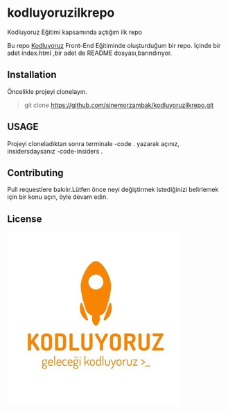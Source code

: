 # kodluyoruzilkrepo
Kodluyoruz Eğitimi kapsamında açtığım ilk repo

Bu repo [Kodluyoruz](https://www.kodluyoruz.org/) Front-End Eğitiminde oluşturduğum bir repo. İçinde bir adet index.html ,bir adet de  README dosyası,barındırıyor.

## Installation

Öncelikle projeyi clonelayın.

> git clone https://github.com/sinemorzambak/kodluyoruzilkrepo.git

## USAGE

Projeyi cloneladıktan sonra terminale -code . yazarak açınız, insidersdaysanız -code-insiders .

## Contributing

Pull requestlere bakılır.Lütfen önce neyi değiştirmek istediğinizi belirlemek için bir konu açın, öyle devam edin.

## License

![Kodluyoruz Logo](https://raw.githubusercontent.com/Kodluyoruz/taskforce/git/git/markdown-nedir-nasil-kullaniriz-/figures/kodluyoruz_logo.jpg)
